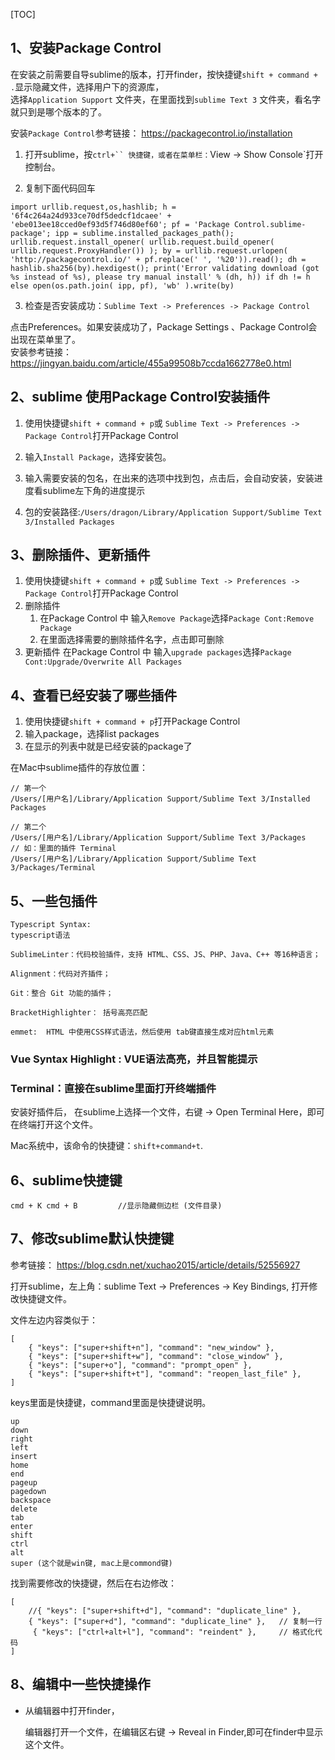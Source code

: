 [TOC]

## **1、安装Package Control**    

在安装之前需要自导sublime的版本，打开finder，按快捷键`shift + command + .`显示隐藏文件，选择用户下的资源库，    
选择`Application Support` 文件夹，在里面找到`sublime Text 3` 文件夹，看名字就只到是哪个版本的了。    

安装`Package Control`参考链接： https://packagecontrol.io/installation    

1. 打开sublime，按`ctrl+`` 快捷键，或者在菜单栏：`View -> Show Console`打开控制台。    

2. 复制下面代码回车    

```
import urllib.request,os,hashlib; h = '6f4c264a24d933ce70df5dedcf1dcaee' + 'ebe013ee18cced0ef93d5f746d80ef60'; pf = 'Package Control.sublime-package'; ipp = sublime.installed_packages_path(); urllib.request.install_opener( urllib.request.build_opener( urllib.request.ProxyHandler()) ); by = urllib.request.urlopen( 'http://packagecontrol.io/' + pf.replace(' ', '%20')).read(); dh = hashlib.sha256(by).hexdigest(); print('Error validating download (got %s instead of %s), please try manual install' % (dh, h)) if dh != h else open(os.path.join( ipp, pf), 'wb' ).write(by)
```

3. 检查是否安装成功：`Sublime Text -> Preferences -> Package Control`    

点击Preferences。如果安装成功了，Package Settings 、Package Control会出现在菜单里了。   
安装参考链接：https://jingyan.baidu.com/article/455a99508b7ccda1662778e0.html    

## **2、sublime 使用Package Control安装插件**

1. 使用快捷键`shift + command + p`或 `Sublime Text -> Preferences -> Package Control`打开Package Control     

2. 输入`Install Package`，选择安装包。  

3. 输入需要安装的包名，在出来的选项中找到包，点击后，会自动安装，安装进度看sublime左下角的进度提示   

4. 包的安装路径:`/Users/dragon/Library/Application Support/Sublime Text 3/Installed Packages`    

## **3、删除插件、更新插件**   

1. 使用快捷键`shift + command + p`或 `Sublime Text -> Preferences -> Package Control`打开Package Control   
2. 删除插件
   1. 在Package Control 中 输入`Remove Package`选择`Package Cont:Remove Package`   
   2. 在里面选择需要的删除插件名字，点击即可删除
3. 更新插件 
    在Package Control 中 输入`upgrade packages`选择`Package Cont:Upgrade/Overwrite All Packages`    


## 4、查看已经安装了哪些插件

1. 使用快捷键`shift + command + p`打开Package Control
2. 输入package，选择list packages
3. 在显示的列表中就是已经安装的package了

在Mac中sublime插件的存放位置：

```
// 第一个
/Users/[用户名]/Library/Application Support/Sublime Text 3/Installed Packages

// 第二个
/Users/[用户名]/Library/Application Support/Sublime Text 3/Packages
// 如：里面的插件 Terminal
/Users/[用户名]/Library/Application Support/Sublime Text 3/Packages/Terminal
```



## 5、一些包插件   

```
Typescript Syntax: 
typescript语法  

SublimeLinter：代码校验插件，支持 HTML、CSS、JS、PHP、Java、C++ 等16种语言；

Alignment：代码对齐插件；

Git：整合 Git 功能的插件；

BracketHighlighter： 括号高亮匹配

emmet:  HTML 中使用CSS样式语法，然后使用 tab键直接生成对应html元素
```

### Vue Syntax Highlight : VUE语法高亮，并且智能提示
### Terminal：直接在sublime里面打开终端插件

安装好插件后， 在sublime上选择一个文件，右键 -> Open Terminal Here，即可在终端打开这个文件。

Mac系统中，该命令的快捷键：`shift+command+t`.



## 6、sublime快捷键



```
cmd + K cmd + B   		//显示隐藏侧边栏 (文件目录)
```



## 7、修改sublime默认快捷键

参考链接： https://blog.csdn.net/xuchao2015/article/details/52556927        

打开sublime，左上角：sublime Text -> Preferences -> Key Bindings, 打开修改快捷键文件。

文件左边内容类似于：

```
[
	{ "keys": ["super+shift+n"], "command": "new_window" },
	{ "keys": ["super+shift+w"], "command": "close_window" },
	{ "keys": ["super+o"], "command": "prompt_open" },
	{ "keys": ["super+shift+t"], "command": "reopen_last_file" },		
]
```

keys里面是快捷键，command里面是快捷键说明。

```
up
down
right
left
insert
home
end
pageup
pagedown
backspace
delete
tab
enter
shift
ctrl
alt
super (这个就是win键, mac上是commond键)
```

找到需要修改的快捷键，然后在右边修改：

```
[
	//{ "keys": ["super+shift+d"], "command": "duplicate_line" },
	{ "keys": ["super+d"], "command": "duplicate_line" },	// 复制一行
	 { "keys": ["ctrl+alt+l"], "command": "reindent" },  	// 格式化代码
]
```



## 8、编辑中一些快捷操作

- 从编辑器中打开finder，

  编辑器打开一个文件，在编辑区右键 -> Reveal in Finder,即可在finder中显示这个文件。